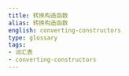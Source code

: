 ```yaml
---
title: 转换构造函数
alias: 转换构造函数
english: converting-constructors
type: glossary
tags:
- 词汇表
- converting-constructors
---
```

